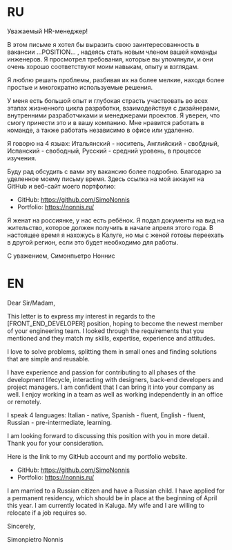 # RU

Уважаемый HR-менеджер!

В этом письме я хотел бы выразить свою заинтересованность в вакансии ...POSITION... , надеясь стать новым членом вашей команды инженеров. 
Я просмотрел требования, которые вы упомянули, и они очень хорошо соответствуют моим навыкам, опыту и взглядам.

Я люблю решать проблемы, разбивая их на более мелкие, находя более простые и многократно используемые решения.

У меня есть большой опыт и глубокая страсть участвовать во всех этапах жизненного цикла разработки, взаимодействуя с дизайнерами, внутренними разработчиками и менеджерами проектов. 
Я уверен, что смогу принести это и в вашу компанию. Мне нравится работать в команде, а также работать независимо в офисе или удаленно.

Я говорю на 4 языах:
Итальянский - носитель,
Английский - свобдный,
Испанский - свободный,
Русский - средний уровень, в процессе изучения. 

Буду рад обсудить с вами эту вакансию более подробно. Благодарю за уделенное моему письму время. 
Здесь ссылка на мой аккаунт на GitHub и веб-сайт моего портфолио:

* GitHub: https://github.com/SimoNonnis
* Portfolio: https://nonnis.ru/

Я женат на россиянке, у нас есть ребёнок. Я подал документы на вид на жительство, которое должен получить в начале апреля этого года.
В настоящее время я нахожусь в Калуге, но мы с женой готовы переехать в другой регион, если это будет необходимо для работы.

С уважением,
Симонпьетро Ноннис



# EN
Dear Sir/Madam,

This letter is to express my interest in regards to the [FRONT_END_DEVELOPER] position,
hoping to become the newest member of your engineering team.
I looked through the requirements that you mentioned and they match my skills, expertise, 
experience and attitudes. 

I love to solve problems, splitting them in small ones and finding solutions that are simple and reusable. 

I have experience and passion for contributing to all phases of the development lifecycle, 
interacting with designers, back-end developers and project managers. 
I am confident that I can bring it into your company as well.
I enjoy working in a team as well as working independently in an office or remotely.

I speak 4 languages:
Italian - native,
Spanish - fluent,
English - fluent,
Russian - pre-intermediate, learning.

I am looking forward to discussing this position with you in more detail. 
Thank you for your consideration.

Here is the link to my GitHub account and my portfolio website.

* GitHub:    https://github.com/SimoNonnis
* Portfolio: https://nonnis.ru/

I am married to a Russian citizen and have a Russian child. 
I have applied for a permanent residency, which should be in place at the beginning of April this year. 
I am currently located in Kaluga. My wife and I are willing to relocate if a job requires so.

Sincerely,

Simonpietro Nonnis





